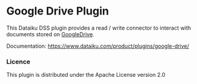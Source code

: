 # Google Drive Plugin

This Dataiku DSS plugin provides a read / write connector to interact with documents stored on [GoogleDrive](https://drive.google.com).

Documentation: https://www.dataiku.com/product/plugins/google-drive/

### Licence
This plugin is distributed under the Apache License version 2.0
